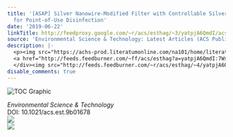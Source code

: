 ```yaml
---
title: '[ASAP] Silver Nanowire-Modified Filter with Controllable Silver Ion Release
  for Point-of-Use Disinfection'
date: '2019-06-22'
linkTitle: http://feedproxy.google.com/~r/acs/esthag/~3/yatpjA6QmdI/acs.est.9b01678
source: 'Environmental Science & Technology: Latest Articles (ACS Publications)'
description: |-
  <p><img src="https://achs-prod.literatumonline.com/na101/home/literatum/publisher/achs/journals/content/esthag/0/esthag.ahead-of-print/acs.est.9b01678/20190621/images/medium/es-2019-01678f_0007.gif" alt="TOC Graphic"/></p><div><cite>Environmental Science & Technology</cite></div><div>DOI: 10.1021/acs.est.9b01678</div><div class="feedflare">
  <a href="http://feeds.feedburner.com/~ff/acs/esthag?a=yatpjA6QmdI:7WsYXzLmpNQ:yIl2AUoC8zA"><img src="http://feeds.feedburner.com/~ff/acs/esthag?d=yIl2AUoC8zA" border="0"></img></a>
  </div><img src="http://feeds.feedburner.com/~r/acs/esthag/~4/yatpjA6QmdI" ...
disable_comments: true
---
```

<p><img src="https://achs-prod.literatumonline.com/na101/home/literatum/publisher/achs/journals/content/esthag/0/esthag.ahead-of-print/acs.est.9b01678/20190621/images/medium/es-2019-01678f_0007.gif" alt="TOC Graphic"/></p><div><cite>Environmental Science & Technology</cite></div><div>DOI: 10.1021/acs.est.9b01678</div><div class="feedflare">
<a href="http://feeds.feedburner.com/~ff/acs/esthag?a=yatpjA6QmdI:7WsYXzLmpNQ:yIl2AUoC8zA"><img src="http://feeds.feedburner.com/~ff/acs/esthag?d=yIl2AUoC8zA" border="0"></img></a>
</div><img src="http://feeds.feedburner.com/~r/acs/esthag/~4/yatpjA6QmdI" ...